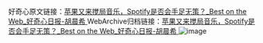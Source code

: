 好奇心原文链接：[苹果又来搅局音乐，Spotify是否会手足无策？_Best on the Web_好奇心日报-胡晨希 ](https://www.qdaily.com/articles/10615.html)
WebArchive归档链接：[苹果又来搅局音乐，Spotify是否会手足无策？_Best on the Web_好奇心日报-胡晨希 ](http://web.archive.org/web/20190624042502/https://www.qdaily.com/articles/10615.html)
![image](http://ww3.sinaimg.cn/large/007d5XDply1g3wfz13j19j30u02dfard)